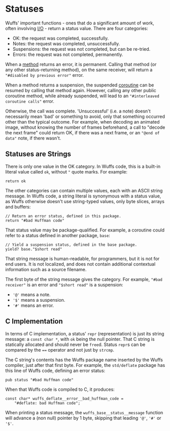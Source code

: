 # Statuses

Wuffs' important functions - ones that do a significant amount of work, often
involving [I/O](/doc/note/io-input-output.md) - return a status value. There
are four categories:

- OK:          the request was completed, successfully.
- Notes:       the request was completed, unsuccessfully.
- Suspensions: the request was not completed, but can be re-tried.
- Errors:      the request was not completed, permanently.

When a [method](/doc/glossary.md#method) returns an error, it is permanent.
Calling that method (or any other status-returning method), on the same
receiver, will return a `"#disabled by previous error"` error.

When a method returns a suspension, the suspended
[coroutine](/doc/note/coroutines.md) can be resumed by calling that method
again. However, calling any other public coroutine method, while already
suspended, will lead to an `"#interleaved coroutine calls"` error.

Otherwise, the call was complete. 'Unsuccessful' (i.e. a note) doesn't
necessarily mean 'bad' or something to avoid, only that something occurred
other than the typical outcome. For example, when decoding an animated image,
without knowing the number of frames beforehand, a call to "decode the next
frame" could return OK, if there was a next frame, or an `"@end of data"` note,
if there wasn't.


## Statuses are Strings

There is only one value in the OK category. In Wuffs code, this is a built-in
literal value called `ok`, without `"` quote marks. For example:

```
return ok
```

The other categories can contain multiple values, each with an ASCII string
message. In Wuffs code, a string literal is synonymous with a status value, as
Wuffs otherwise doesn't use string-typed values, only byte slices, arrays and
buffers:

```
// Return an error status, defined in this package.
return "#bad Huffman code"
```

That status value may be package-qualified. For example, a coroutine could
refer to a status defined in another package, `base`:

```
// Yield a suspension status, defined in the base package.
yield? base."$short read"
```

That string message is human-readable, for programmers, but it is not for end
users. It is not localized, and does not contain additional contextual
information such as a source filename.

The first byte of the string message gives the category. For example, `"#bad
receiver"` is an error and `"$short read"` is a suspension:

- `'@'` means a note.
- `'$'` means a suspension.
- `'#'` means an error.


## C Implementation

In terms of C implementation, a status' `repr` (representation) is just its
string message: a `const char *`, with `ok` being the null pointer. That C
string is statically allocated and should never be `free`d. Status `repr`s can
be compared by the `==` operator and not just by `strcmp`.

The C string's contents has the Wuffs package name inserted by the Wuffs
compiler, just after that first byte. For example, the `std/deflate` package
has this line of Wuffs code, defining an error status:

```
pub status "#bad Huffman code"
```

When that Wuffs code is compiled to C, it produces:

```
const char* wuffs_deflate__error__bad_huffman_code =
    "#deflate: bad Huffman code";
```

When printing a status message, the `wuffs_base__status__message` function will
advance a (non null) pointer by 1 byte, skipping that leading `'@'`, `'#'` or
`'$'`.
